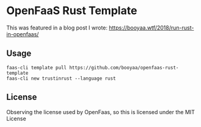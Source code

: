 # OpenFaaS Rust Template

This was featured in a blog post I wrote: https://booyaa.wtf/2018/run-rust-in-openfaas/

## Usage

```shell
faas-cli template pull https://github.com/booyaa/openfaas-rust-template
faas-cli new trustinrust --language rust
```

## License

Observing the license used by OpenFaas, so this is licensed under the MIT License

